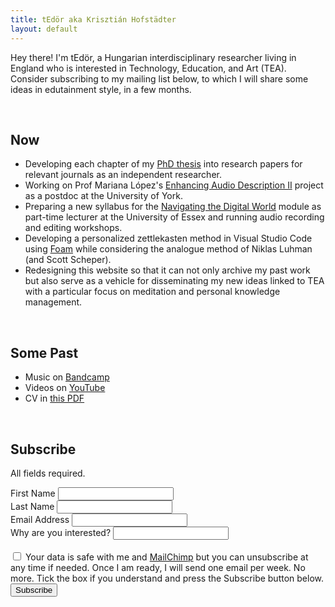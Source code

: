 ```yaml
---
title: tEdör aka Krisztián Hofstädter
layout: default
---
```


Hey there! I'm tEdör, a Hungarian interdisciplinary researcher living in England who is interested in Technology, Education, and Art (TEA). Consider subscribing to my mailing list below, to which I will share some ideas in edutainment style, in a few months.

<br> 

## Now
- Developing each chapter of my [PhD thesis](https://www.researchgate.net/publication/368365376_Developing_Brain-Computer_Music_Interfaces_for_Meditation) into research papers for relevant journals as an independent researcher.
- Working on Prof Mariana López's [Enhancing Audio Description II](https://enhancingaudiodescription.com/) project as a postdoc at the University of York.
- Preparing a new syllabus for the [Navigating the Digital World](https://github.com/khofstadter/CS220AU) module as part-time lecturer at the University of Essex and running audio recording and editing workshops. 
- Developing a personalized zettlekasten method in Visual Studio Code using [Foam](https://foambubble.github.io/foam/) while considering the analogue method of Niklas Luhman (and Scott Scheper). 
- Redesigning this website so that it can not only archive my past work but also serve as a vehicle for disseminating my new ideas linked to TEA with a particular focus on meditation and personal knowledge management.


<br> 

## Some Past
- Music on [Bandcamp](https://tedor.bandcamp.com/)
- Videos on [YouTube](https://www.youtube.com/@krishofstadter/)
- CV in [this PDF](assets/doc/Hofstadter-cv-2023.pdf)

<br> 
<!-- Begin Mailchimp Signup Form -->
<div id="mc_embed_signup">
    <form action="https://khofstadter.us8.list-manage.com/subscribe/post?u=29dd7973145c920986a862a12&amp;id=ff84fd9c1a&amp;v_id=3371&amp;f_id=003078e0f0" method="post" id="mc-embedded-subscribe-form" name="mc-embedded-subscribe-form" class="validate" target="_self">
        <div id="mc_embed_signup_scroll">
        <h2>Subscribe</h2>
        <p>All fields required.</p>
<div class="mc-field-group">
	<label for="mce-FNAME">First Name</label>
	<input type="text" value="" name="FNAME" class="required" id="mce-FNAME" required>
	<span id="mce-FNAME-HELPERTEXT" class="helper_text"></span>
</div>
<div class="mc-field-group">
	<label for="mce-LNAME">Last Name</label>
	<input type="text" value="" name="LNAME" class="required" id="mce-LNAME" required>
	<span id="mce-LNAME-HELPERTEXT" class="helper_text"></span>
</div>
<div class="mc-field-group">
	<label for="mce-EMAIL">Email Address</label>
	<input type="email" value="" name="EMAIL" class="required email" id="mce-EMAIL" required>
	<span id="mce-EMAIL-HELPERTEXT" class="helper_text"></span>
</div>
<div class="mc-field-group">
	<label for="mce-MMERGE6">Why are you interested?</label>
	<input type="text" value="" name="MMERGE6" class="required" id="mce-MMERGE6" required>
	<span id="mce-MMERGE6-HELPERTEXT" class="helper_text"></span>
</div>
<br>
<div id="mergeRow-gdpr" class="mergeRow gdpr-mergeRow content__gdprBlock mc-field-group">
		<label class="checkbox subfield" for="gdpr_42739"><input type="checkbox" id="gdpr_42739" name="gdpr[42739]" value="Y" class="av-checkbox gdpr"><span> Your data is safe with me and <a href="https://mailchimp.com/legal/terms" target="_blank">MailChimp</a> but you can unsubscribe at any time if needed. Once I am ready, I will send one email per week. No more. Tick the box if you understand and press the Subscribe button below.</span></label>
</div>
	<div id="mce-responses" class="clear foot">
		<div class="response" id="mce-error-response" style="display:none"></div>
		<div class="response" id="mce-success-response" style="display:none"></div>
	</div>    <!-- real people should not fill this in and expect good things - do not remove this or risk form bot signups-->
    <div style="position: absolute; left: -5000px;" aria-hidden="true"><input type="text" name="b_29dd7973145c920986a862a12_ff84fd9c1a" tabindex="-1" value=""></div>
        <div class="optionalParent">
            <div class="clear foot">
                <input type="submit" value="Subscribe" name="subscribe" id="mc-embedded-subscribe" class="button">
            </div>
        </div>
    </div>
</form>
</div>

<!--End mc_embed_signup-->

<br>

<div id="quote"></div>


<script>
  const quotes = {{ site.data.quotes | jsonify }};
  const quote = quotes[Math.floor(Math.random() * quotes.length)];
  document.getElementById("quote").innerHTML =
    `<blockquote><p>${quote.quote}  ~${quote.author} (${quote.year})</blockquote>`;
</script>

<script>
        function contrast() {
            var element = document.body;
            element.classList.toggle("light-mode");
        }
    </script>


